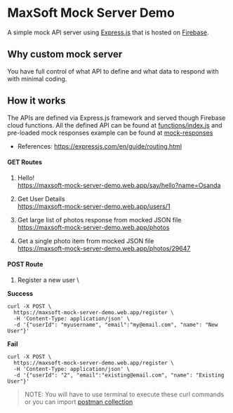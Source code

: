 # MaxSoft Mock Server Demo
A simple mock API server using [Express.js](https://expressjs.com/) that is hosted on [Firebase](https://firebase.google.com/).

## Why custom mock server
You have full control of what API to define and what data to respond with with minimal coding.

## How it works
The APIs are defined via Express.js framework and served though Firebase cloud functions. All the defined API can be found at [functions/index.js](https://github.com/osandadeshan/maxsoft-mock-server-demo/blob/master/functions/index.js) and pre-loaded mock responses example can be found at [mock-responses](https://github.com/osandadeshan/maxsoft-mock-server-demo/tree/master/functions/mock-responses)

* References: https://expressjs.com/en/guide/routing.html

#### GET Routes
1. Hello! \
https://maxsoft-mock-server-demo.web.app/say/hello?name=Osanda

2. Get User Details \
https://maxsoft-mock-server-demo.web.app/users/1

3. Get large list of photos response from mocked JSON file \
https://maxsoft-mock-server-demo.web.app/photos

4. Get a single photo item from mocked JSON file \
https://maxsoft-mock-server-demo.web.app/photos/29647

#### POST Route
1. Register a new user \

**Success**
```
curl -X POST \
  https://maxsoft-mock-server-demo.web.app/register \
  -H 'Content-Type: application/json' \
  -d '{"userId": "myusername", "email":"my@email.com", "name": "New User"}'
```

**Fail**
```
curl -X POST \
  https://maxsoft-mock-server-demo.web.app/register \
  -H 'Content-Type: application/json' \
  -d '{"userId": "2", "email":"existing@email.com", "name": "Existing User"}'
```

> NOTE: You will have to use terminal to execute these curl commands or you can import [postman collection](https://www.getpostman.com/collections/4414bc745e79aedb2173)
